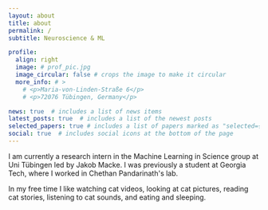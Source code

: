 ```yaml
---
layout: about
title: about
permalink: /
subtitle: Neuroscience & ML

profile:
  align: right
  image: # prof_pic.jpg
  image_circular: false # crops the image to make it circular
  more_info: # >
    # <p>Maria-von-Linden-Straße 6</p>
    # <p>72076 Tübingen, Germany</p>

news: true  # includes a list of news items
latest_posts: true  # includes a list of the newest posts
selected_papers: true # includes a list of papers marked as "selected={true}"
social: true  # includes social icons at the bottom of the page
---
```


I am currently a research intern in the Machine Learning in Science group at Uni Tübingen led by Jakob Macke. I was previously a student at Georgia Tech, where I worked in Chethan Pandarinath's lab.

In my free time I like watching cat videos, looking at cat pictures, reading cat stories, listening to cat sounds, and eating and sleeping.
